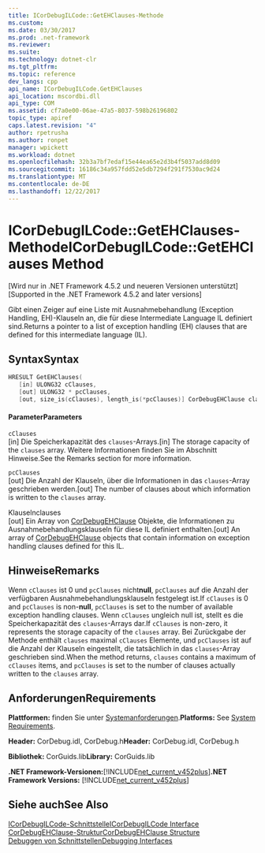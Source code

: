 ```yaml
---
title: ICorDebugILCode::GetEHClauses-Methode
ms.custom: 
ms.date: 03/30/2017
ms.prod: .net-framework
ms.reviewer: 
ms.suite: 
ms.technology: dotnet-clr
ms.tgt_pltfrm: 
ms.topic: reference
dev_langs: cpp
api_name: ICorDebugILCode.GetEHClauses
api_location: mscordbi.dll
api_type: COM
ms.assetid: cf7a0e00-06ae-47a5-8037-598b26196802
topic_type: apiref
caps.latest.revision: "4"
author: rpetrusha
ms.author: ronpet
manager: wpickett
ms.workload: dotnet
ms.openlocfilehash: 32b3a7bf7edaf15e44ea65e2d3b4f5037add8d09
ms.sourcegitcommit: 16186c34a957fdd52e5db7294f291f7530ac9d24
ms.translationtype: MT
ms.contentlocale: de-DE
ms.lasthandoff: 12/22/2017
---
```

# <a name="icordebugilcodegetehclauses-method"></a><span data-ttu-id="4fa80-102">ICorDebugILCode::GetEHClauses-Methode</span><span class="sxs-lookup"><span data-stu-id="4fa80-102">ICorDebugILCode::GetEHClauses Method</span></span>
<span data-ttu-id="4fa80-103">[Wird nur in .NET Framework 4.5.2 und neueren Versionen unterstützt]</span><span class="sxs-lookup"><span data-stu-id="4fa80-103">[Supported in the .NET Framework 4.5.2 and later versions]</span></span>  
  
 <span data-ttu-id="4fa80-104">Gibt einen Zeiger auf eine Liste mit Ausnahmebehandlung (Exception Handling, EH)-Klauseln an, die für diese Intermediate Language IL definiert sind.</span><span class="sxs-lookup"><span data-stu-id="4fa80-104">Returns a pointer to a list of exception handling (EH) clauses that are defined for this intermediate language (IL).</span></span>  
  
## <a name="syntax"></a><span data-ttu-id="4fa80-105">Syntax</span><span class="sxs-lookup"><span data-stu-id="4fa80-105">Syntax</span></span>  
  
```cpp
HRESULT GetEHClauses(  
   [in] ULONG32 cClauses,  
   [out] ULONG32 * pcClauses,  
   [out, size_is(cClauses), length_is(*pcClauses)] CorDebugEHClause clauses[]);  
```  
  
#### <a name="parameters"></a><span data-ttu-id="4fa80-106">Parameter</span><span class="sxs-lookup"><span data-stu-id="4fa80-106">Parameters</span></span>  
 `cClauses`  
 <span data-ttu-id="4fa80-107">[in] Die Speicherkapazität des `clauses`-Arrays.</span><span class="sxs-lookup"><span data-stu-id="4fa80-107">[in] The storage capacity of the `clauses` array.</span></span> <span data-ttu-id="4fa80-108">Weitere Informationen finden Sie im Abschnitt Hinweise.</span><span class="sxs-lookup"><span data-stu-id="4fa80-108">See the Remarks section for more information.</span></span>  
  
 `pcClauses`  
 <span data-ttu-id="4fa80-109">[out] Die Anzahl der Klauseln, über die Informationen in das `clauses`-Array geschrieben werden.</span><span class="sxs-lookup"><span data-stu-id="4fa80-109">[out] The number of clauses about which information is written to the `clauses` array.</span></span>  
  
 <span data-ttu-id="4fa80-110">Klauseln</span><span class="sxs-lookup"><span data-stu-id="4fa80-110">clauses</span></span>  
 <span data-ttu-id="4fa80-111">[out] Ein Array von [CorDebugEHClause](../../../../docs/framework/unmanaged-api/debugging/cordebugehclause-structure.md) Objekte, die Informationen zu Ausnahmebehandlungsklauseln für diese IL definiert enthalten.</span><span class="sxs-lookup"><span data-stu-id="4fa80-111">[out] An array of [CorDebugEHClause](../../../../docs/framework/unmanaged-api/debugging/cordebugehclause-structure.md) objects that contain information on exception handling clauses defined for this IL.</span></span>  
  
## <a name="remarks"></a><span data-ttu-id="4fa80-112">Hinweise</span><span class="sxs-lookup"><span data-stu-id="4fa80-112">Remarks</span></span>  
 <span data-ttu-id="4fa80-113">Wenn `cClauses` ist 0 und `pcClauses` nicht**null**, `pcClauses` auf die Anzahl der verfügbaren Ausnahmebehandlungsklauseln festgelegt ist.</span><span class="sxs-lookup"><span data-stu-id="4fa80-113">If `cClauses` is 0 and `pcClauses` is non-**null**, `pcClauses` is set to the number of available exception handling clauses.</span></span> <span data-ttu-id="4fa80-114">Wenn `cClauses` ungleich null ist, stellt es die Speicherkapazität des `clauses`-Arrays dar.</span><span class="sxs-lookup"><span data-stu-id="4fa80-114">If `cClauses` is non-zero, it represents the storage capacity of the `clauses` array.</span></span> <span data-ttu-id="4fa80-115">Bei Zurückgabe der Methode enthält `clauses` maximal `cClauses` Elemente, und `pcClauses` ist auf die Anzahl der Klauseln eingestellt, die tatsächlich in das `clauses`-Array geschrieben sind.</span><span class="sxs-lookup"><span data-stu-id="4fa80-115">When the method returns, `clauses` contains a maximum of `cClauses` items, and `pcClauses` is set to the number of clauses actually written to the `clauses` array.</span></span>  
  
## <a name="requirements"></a><span data-ttu-id="4fa80-116">Anforderungen</span><span class="sxs-lookup"><span data-stu-id="4fa80-116">Requirements</span></span>  
 <span data-ttu-id="4fa80-117">**Plattformen:** finden Sie unter [Systemanforderungen](../../../../docs/framework/get-started/system-requirements.md).</span><span class="sxs-lookup"><span data-stu-id="4fa80-117">**Platforms:** See [System Requirements](../../../../docs/framework/get-started/system-requirements.md).</span></span>  
  
 <span data-ttu-id="4fa80-118">**Header:** CorDebug.idl, CorDebug.h</span><span class="sxs-lookup"><span data-stu-id="4fa80-118">**Header:** CorDebug.idl, CorDebug.h</span></span>  
  
 <span data-ttu-id="4fa80-119">**Bibliothek:** CorGuids.lib</span><span class="sxs-lookup"><span data-stu-id="4fa80-119">**Library:** CorGuids.lib</span></span>  
  
 <span data-ttu-id="4fa80-120">**.NET Framework-Versionen:**[!INCLUDE[net_current_v452plus](../../../../includes/net-current-v452plus-md.md)]</span><span class="sxs-lookup"><span data-stu-id="4fa80-120">**.NET Framework Versions:** [!INCLUDE[net_current_v452plus](../../../../includes/net-current-v452plus-md.md)]</span></span>  
  
## <a name="see-also"></a><span data-ttu-id="4fa80-121">Siehe auch</span><span class="sxs-lookup"><span data-stu-id="4fa80-121">See Also</span></span>  
 [<span data-ttu-id="4fa80-122">ICorDebugILCode-Schnittstelle</span><span class="sxs-lookup"><span data-stu-id="4fa80-122">ICorDebugILCode Interface</span></span>](../../../../docs/framework/unmanaged-api/debugging/icordebugilcode-interface.md)  
 [<span data-ttu-id="4fa80-123">CorDebugEHClause-Struktur</span><span class="sxs-lookup"><span data-stu-id="4fa80-123">CorDebugEHClause Structure</span></span>](../../../../docs/framework/unmanaged-api/debugging/cordebugehclause-structure.md)  
 [<span data-ttu-id="4fa80-124">Debuggen von Schnittstellen</span><span class="sxs-lookup"><span data-stu-id="4fa80-124">Debugging Interfaces</span></span>](../../../../docs/framework/unmanaged-api/debugging/debugging-interfaces.md)

